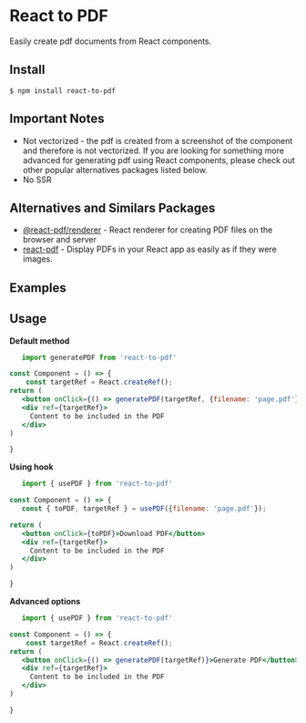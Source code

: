 # React to PDF

Easily create pdf documents from React components.

## Install

```
$ npm install react-to-pdf
```

## Important Notes

- Not vectorized - the pdf is created from a screenshot of the component and therefore is not vectorized. If you are looking for something more advanced for generating pdf using React components, please check out other popular alternatives packages listed below.
- No SSR

## Alternatives and Similars Packages

* [@react-pdf/renderer](https://www.npmjs.com/package/@react-pdf/renderer) - React renderer for creating PDF files on the browser and server
* [react-pdf](https://www.npmjs.com/package/react-pdf) - Display PDFs in your React app as easily as if they were images.


## Examples


## Usage

**Default method**

```jsx
   import generatePDF from 'react-to-pdf'

const Component = () => {
    const targetRef = React.createRef();
return (
   <button onClick={() => generatePDF(targetRef, {filename: 'page.pdf'})}>Download PDF</button>
   <div ref={targetRef}>
     Content to be included in the PDF
   </div>
)

}
```

**Using hook**

```jsx
   import { usePDF } from 'react-to-pdf'

const Component = () => {
   const { toPDF, targetRef } = usePDF({filename: 'page.pdf'});

return (
   <button onClick={toPDF}>Download PDF</button>
   <div ref={targetRef}>
     Content to be included in the PDF
   </div>
)

}

```


**Advanced options**
```jsx
   import { usePDF } from 'react-to-pdf'

const Component = () => {
    const targetRef = React.createRef();
return (
   <button onClick={() => generatePDF(targetRef)}>Generate PDF</button>
   <div ref={targetRef}>
     Content to be included in the PDF
   </div>
)

}
```

